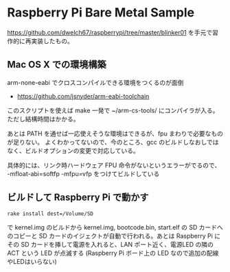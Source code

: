 Raspberry Pi Bare Metal Sample
==============================

https://github.com/dwelch67/raspberrypi/tree/master/blinker01
を手元で習作的に再実装したもの。

Mac OS X での環境構築
---------------------

arm-none-eabi でクロスコンパイルできる環境をつくるのが面倒

 * https://github.com/jsnyder/arm-eabi-toolchain

このスクリプトを使えば make 一発で ~/arm-cs-tools/ にコンパイラが入る。
ただし結構時間はかかる。

あとは PATH を通せば一応使えそうな環境はできるが、fpu まわりで必要なものが足りない。
よくわかってないので、今のところ、gcc のビルドしなおしではなく、ビルドオプションの変更で対応している。

具体的には、リンク時ハードウェア FPU 命令がないというエラーがでるので、 -mfloat-abi=softfp -mfpu=vfp をつけてビルドしている

ビルドして Raspberry Pi で動かす
--------------------------------

```
rake install dest=/Volume/SD
```

で kernel.img のビルドから kernel.img, bootcode.bin, start.elf の SD カードへのコピーと SD カードのイジェクトが自動で行われる。あとは Raspberry Pi にその SD カードを挿して電源を入れると、LAN ポート近く、電源LED の隣の ACT という LED が点滅する (Raspberry Pi ボード上の LED なので追加の配線やLEDはいらない)
